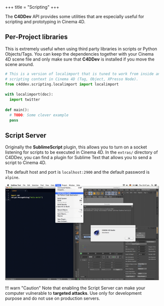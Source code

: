 +++
title = "Scripting"
+++

The **C4DDev** API provides some utilities that are especially useful for
scripting and prototyping in Cinema 4D.

## Per-Project libraries

This is extremely useful when using third party libraries in scripts or
Python Objects/Tags. You can keep the dependencies together with your
Cinema 4D scene file and only make sure that **C4DDev** is installed if
you move the scene around.

```python
# This is a version of localimport that is tuned to work from inside any
# scripting context in Cinema 4D (Tag, Object, XPresso Node).
from c4ddev.scripting.localimport import localimport

with localimport(doc):
  import twitter

def main():
  # TODO: Some clever example
  pass
```

## Script Server

Originally the **SublimeScript** plugin, this allows you to turn on a socket
listening for scripts to be executed in Cinema 4D. In the `extras/` directory
of C4DDev, you can find a plugin for Sublime Text that allows you to send a
script to Cinema 4D.

The default host and port is `localhost:2900` and the default password is
`alpine`.

![](../plugins/sublimescript.png)

!!! warn "Caution"
    Note that enabling the Script Server can make your computer vulnerable
    to **targeted attacks**. Use only for development purpose and do not use on
    production servers.
